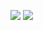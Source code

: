 ![](https://github-readme-stats.vercel.app/api?username=Franz-Wang&show_icons=true&theme=default&hide_title=true&hide_border=true)
![](https://github-readme-stats.vercel.app/api/top-langs/?username=Franz-Wang&layout=compact&hide_border=true)

